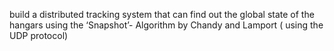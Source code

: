build a distributed tracking system that can find out the global state of the hangars using the ‘Snapshot’- Algorithm by Chandy and Lamport 
( using the UDP protocol)

